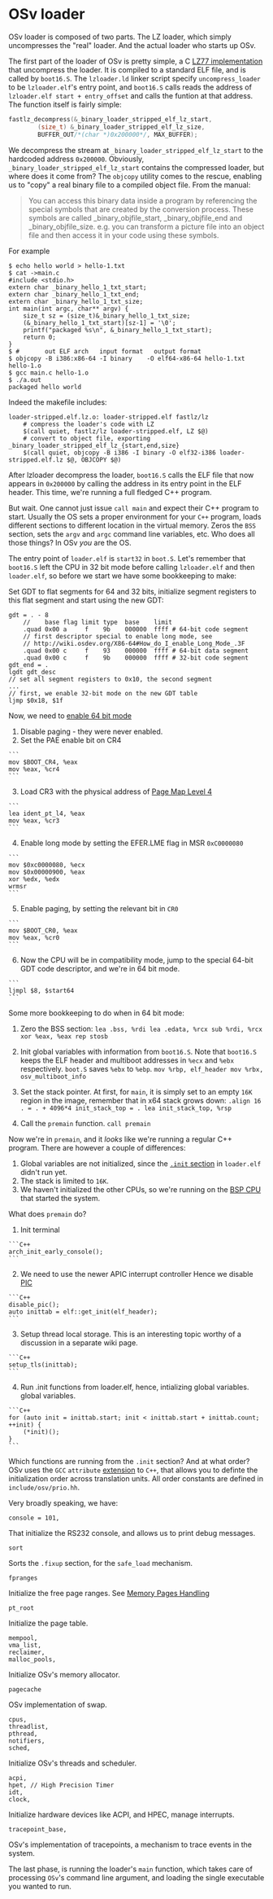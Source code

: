 # OSv loader

OSv loader is composed of two parts. The LZ loader, which simply uncompresses the "real"
loader. And the actual loader who starts up OSv.

The first part of the loader of OSv is pretty simple, a C [LZ77 implementation](http://fastlz.org/faq.htm)
that uncompress the loader. It is compiled to a standard ELF file, and is called by `boot16.S`. The
`lzloader.ld` linker script specify `uncompress_loader` to be `lzloader.elf`'s entry point, and
`boot16.S` calls reads the address of `lzloader.elf start + entry_offset` and calls the funtion at
that address.
The function itself is fairly simple:

```C
fastlz_decompress(&_binary_loader_stripped_elf_lz_start,
        (size_t) &_binary_loader_stripped_elf_lz_size,
        BUFFER_OUT/*(char *)0x200000*/, MAX_BUFFER);
```

We decompress the stream at `_binary_loader_stripped_elf_lz_start` to the hardcoded address
`0x200000`. Obviously, `_binary_loader_stripped_elf_lz_start` contains the compressed loader,
but where does it come from? The `objcopy` utility comes to the rescue,
enabling us to "copy" a real binary file to a compiled object file. From the manual:

> You can access this binary data inside a program by
> referencing the special symbols that are created by the conversion
> process. These symbols are called _binary_objfile_start,
> _binary_objfile_end and _binary_objfile_size.  e.g. you can
> transform a picture file into an object file and then access it in
> your code using these symbols.

For example

```
$ echo hello world > hello-1.txt
$ cat ->main.c
#include <stdio.h>
extern char _binary_hello_1_txt_start;
extern char _binary_hello_1_txt_end;
extern char _binary_hello_1_txt_size;
int main(int argc, char** argv) {
    size_t sz = (size_t)&_binary_hello_1_txt_size;
    (&_binary_hello_1_txt_start)[sz-1] = '\0';
    printf("packaged %s\n", &_binary_hello_1_txt_start);
    return 0;
}
$ #       out ELF arch   input format   output format
$ objcopy -B i386:x86-64 -I binary    -O elf64-x86-64 hello-1.txt hello-1.o
$ gcc main.c hello-1.o
$ ./a.out
packaged hello world
```

Indeed the makefile includes:

```
loader-stripped.elf.lz.o: loader-stripped.elf fastlz/lz
    # compress the loader's code with LZ
	$(call quiet, fastlz/lz loader-stripped.elf, LZ $@)
    # convert to object file, exporting _binary_loader_stripped_elf_lz_{start,end,size}
	$(call quiet, objcopy -B i386 -I binary -O elf32-i386 loader-stripped.elf.lz $@, OBJCOPY $@)
```

After lzloader decompress the loader, `boot16.S` calls the ELF file that now appears in `0x200000`
by calling the address in its entry point in the ELF header. This time, we're running a full fledged C++ program.

But wait. One cannot just issue `call main` and expect their C++ program to start.
Usually the OS sets a proper environment for your `C++` program, loads different sections to different
location in the virtual memory. Zeros the `BSS` section, sets the `argv` and `argc` command line variables,
etc. Who does all those things? In OSv _you_ are the OS.

The entry point of `loader.elf` is `start32` in `boot.S`. Let's remember that `boot16.S` left the CPU
in 32 bit mode before calling `lzloader.elf` and then `loader.elf`, so before we start we have some
bookkeeping to make:

Set GDT to flat segments for 64 and 32 bits, initialize segment registers to this flat segment
and start using the new GDT:

```
gdt = . - 8
    //    base flag limit type  base    limit
    .quad 0x00 a     f    9b    000000  ffff # 64-bit code segment
    // first descriptor special to enable long mode, see
    // http://wiki.osdev.org/X86-64#How_do_I_enable_Long_Mode_.3F
    .quad 0x00 c     f    93    000000  ffff # 64-bit data segment
    .quad 0x00 c     f    9b    000000  ffff # 32-bit code segment
gdt_end = .
lgdt gdt_desc
// set all segment registers to 0x10, the second segment
...
// first, we enable 32-bit mode on the new GDT table
ljmp $0x18, $1f
```

Now, we need to [enable 64 bit mode](http://wiki.osdev.org/X86-64#How_do_I_enable_Long_Mode_.3F)

  1. Disable paging - they were never enabled.
  2. Set the PAE enable bit on CR4

    ```
    mov $BOOT_CR4, %eax
    mov %eax, %cr4
    ```

  3. Load CR3 with the physical address of [Page Map Level 4](http://www.pagetable.com/?p=14)

    ```
    lea ident_pt_l4, %eax
    mov %eax, %cr3
    ```

  4. Enable long mode by setting the EFER.LME flag in MSR `0xC0000080`

    ```
    mov $0xc0000080, %ecx
    mov $0x00000900, %eax
    xor %edx, %edx
    wrmsr
    ```

  5. Enable paging, by setting the relevant bit in `CR0`

    ```
    mov $BOOT_CR0, %eax
    mov %eax, %cr0
    ```

  6. Now the CPU will be in compatibility mode, jump to the special 64-bit GDT code descriptor,
     and we're in 64 bit mode.

    ```
    ljmpl $8, $start64
    ```

Some more bookkeeping to do when in 64 bit mode:

  1. Zero the BSS section:
    ```
    lea .bss, %rdi
    lea .edata, %rcx
    sub %rdi, %rcx
    xor %eax, %eax
    rep stosb
    ```

  2. Init global variables with information from `boot16.S`. Note that
     `boot16.S` keeps the ELF header and multiboot addresses in `%ecx`
     and `%ebx` respectively. `boot.S` saves `%ebx` to `%ebp`.
    ```
    mov %rbp, elf_header
    mov %rbx, osv_multiboot_info
    ```

  3. Set the stack pointer. At first, for `main`, it is simply set
     to an empty `16K` region in the image, remember that in x64 stack
     grows down:
    ```
    .align 16
    . = . + 4096*4
    init_stack_top = .
    lea init_stack_top, %rsp
    ```
  4. Call the `premain` function.
    ```
    call premain
    ```

Now we're in `premain`, and it _looks_ like we're running a regular C++ program.
There are however a couple of differences:

  1. Global variables are not initialized, since the
     [`.init` section](http://refspecs.linuxbase.org/LSB_3.1.1/LSB-Core-generic/LSB-Core-generic/specialsections.html)
     in `loader.elf` didn't run yet.
  2. The stack is limited to `16K`.
  3. We haven't initialized the other CPUs, so we're running on the
     [BSP CPU](http://stackoverflow.com/questions/14261612/which-core-initializes-first-when-a-system-boots)
     that started the system.

What does `premain` do?

  1. Init terminal

    ```C++
    arch_init_early_console();
    ```

  2. We need to use the newer APIC interrupt controller
     Hence we disable [PIC](http://wiki.osdev.org/8259_PIC)

    ```C++
    disable_pic();
    auto inittab = elf::get_init(elf_header);
    ```

  3. Setup thread local storage. This is an interesting topic worthy of a discussion
     in a separate wiki page.

    ```C++
    setup_tls(inittab);
    ```

  4. Run .init functions from loader.elf, hence, intializing global variables.
     global variables.

    ```C++
    for (auto init = inittab.start; init < inittab.start + inittab.count; ++init) {
        (*init)();
    }
    ```

Which functions are running from the `.init` section? And at what order? OSv uses the
`GCC` `attribute` [extension](https://gcc.gnu.org/onlinedocs/gcc-4.9.0/gcc/C_002b_002b-Attributes.html)
to `C++`, that allows you to definte the initialization order across translation units.
All order constants are defined in `include/osv/prio.hh`.

Very broadly speaking, we have:


```
console = 101,
```

That initialize the RS232 console, and allows us to print debug messages.

```
sort
```

Sorts the `.fixup` section, for the `safe_load` mechanism.

```
fpranges
```

Initialize the free page ranges. See
[Memory Pages Handling](https://github.com/cloudius-systems/osv/wiki/Managing-Memory-Pages)

```
pt_root
```

Initialize the page table.

```
mempool,
vma_list,
reclaimer,
malloc_pools,
```

Initialize OSv's memory allocator.

```
pagecache
```

OSv implementation of swap.

```
cpus,
threadlist,
pthread,
notifiers,
sched,
```

Initialize OSv's threads and scheduler.

```
acpi,
hpet, // High Precision Timer
idt,
clock,
```

Initialize hardware devices like ACPI, and HPEC, manage interrupts.

```
tracepoint_base,
```

OSv's implementation of tracepoints, a mechanism to trace events in the system.

The last phase, is running the loader's `main` function, which takes care of 
processing `OSv`'s command line argument, and loading the single executable
you wanted to run.
